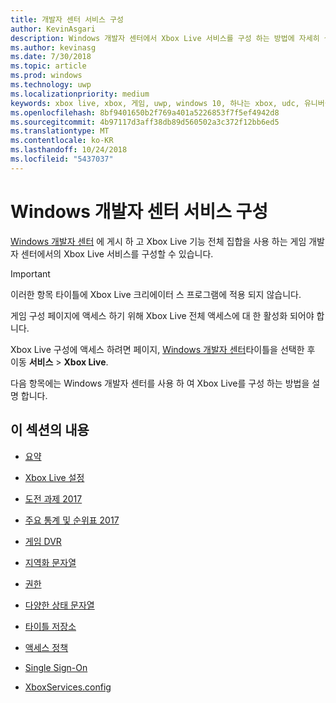 ```yaml
---
title: 개발자 센터 서비스 구성
author: KevinAsgari
description: Windows 개발자 센터에서 Xbox Live 서비스를 구성 하는 방법에 자세히 설명 하는 항목에 대 한 링크를 제공 합니다.
ms.author: kevinasg
ms.date: 7/30/2018
ms.topic: article
ms.prod: windows
ms.technology: uwp
ms.localizationpriority: medium
keywords: xbox live, xbox, 게임, uwp, windows 10, 하나는 xbox, udc, 유니버설 개발자 센터
ms.openlocfilehash: 8bf9401650b2f769a401a5226853f7f5ef4942d8
ms.sourcegitcommit: 4b97117d3aff38db89d560502a3c372f12bb6ed5
ms.translationtype: MT
ms.contentlocale: ko-KR
ms.lasthandoff: 10/24/2018
ms.locfileid: "5437037"
---
```

# <a name="windows-dev-center-service-configuration"></a>Windows 개발자 센터 서비스 구성

[Windows 개발자 센터](https://developer.microsoft.com/dashboard/windows/overview) 에 게시 하 고 Xbox Live 기능 전체 집합을 사용 하는 게임 개발자 센터에서의 Xbox Live 서비스를 구성할 수 있습니다.

> [!IMPORTANT]
> 이러한 항목 타이틀에 Xbox Live 크리에이터 스 프로그램에 적용 되지 않습니다.

게임 구성 페이지에 액세스 하기 위해 Xbox Live 전체 액세스에 대 한 활성화 되어야 합니다.

Xbox Live 구성에 액세스 하려면 페이지, [Windows 개발자 센터](https://developer.microsoft.com/dashboard/windows/overview)타이틀을 선택한 후 이동 **서비스** > **Xbox Live**.


다음 항목에는 Windows 개발자 센터를 사용 하 여 Xbox Live를 구성 하는 방법을 설명 합니다.

## <a name="in-this-section"></a>이 섹션의 내용

* [요약](dev-center/summary.md)

* [Xbox Live 설정](dev-center/xbox-live-setup.md)

* [도전 과제 2017](dev-center/achievements-in-udc.md)

* [주요 통계 및 순위표 2017](dev-center/featured-stats-and-leaderboards.md)

* [게임 DVR](dev-center/game-dvr.md)

* [지역화 문자열](dev-center/localized-strings.md)

* [권한](dev-center/privileges.md)

* [다양한 상태 문자열](dev-center/rich-presence-configuration.md)

* [타이틀 저장소](dev-center/title-storage.md)

* [액세스 정책](dev-center/access-policies-udc.md)

* [Single Sign-On](dev-center/single-sign-on.md)

* [XboxServices.config](../xboxservices-config.md)